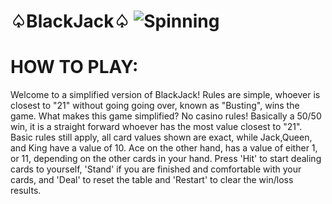 # ♤BlackJack♤ ![Spinning](https://media4.giphy.com/media/13I3peucbA8BfG/giphy.gif?cid=ecf05e47d9w29zrn5pd8yb16ufu3wpkc4xhf80wxzbmnzjef&rid=giphy.gif&ct=g)
# HOW TO PLAY:
Welcome to a simplified version of BlackJack! Rules are simple, whoever is closest to "21" without going going over, known as "Busting", wins the game. What makes this game simplified? No casino rules! Basically a 50/50 win, it is a straight forward whoever has the most value closest to "21". Basic rules still apply, all card values shown are exact, while Jack,Queen, and King have a value of 10. Ace on the other hand, has a value of either 1, or 11, depending on the other cards in your hand. Press 'Hit' to start dealing cards to yourself, 'Stand' if you are finished and comfortable with your cards, and 'Deal' to reset the table and 'Restart' to clear the win/loss results.
